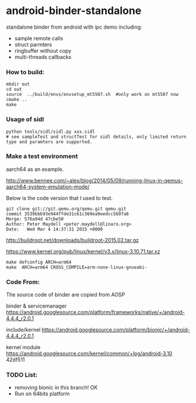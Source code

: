 android-binder-standalone
=========================

standalone binder from android with ipc demo including:

* sample remote calls
* struct parmters
* ringbuffer without copy
* multi-threads callbacks

### How to build:

```
mkdir out
cd out
source  ../build/envs/envsetup_mt5507.sh  #only work on mt5507 now
cmake ..
make
```

### Usage of sidl
```
python tools/sidl/sidl.py xxx.sidl
# see sampleTest and structTest for sidl details, only limited return type and paramters are supported.
```

### Make a test environment

aarch64 as an example. 

http://www.bennee.com/~alex/blog/2014/05/09/running-linux-in-qemus-aarch64-system-emulation-mode/

Below is the code version that I used to test.

```
git clone git://git.qemu.org/qemu.git qemu.git
commit 3539bbb93e944ffde31c61c369ea9eedcc5697a6
Merge: 576a94d 47cbe50
Author: Peter Maydell <peter.maydell@linaro.org>
Date:   Wed Mar 4 14:37:31 2015 +0000
```

http://buildroot.net/downloads/buildroot-2015.02.tar.gz

https://www.kernel.org/pub/linux/kernel/v3.x/linux-3.10.71.tar.xz
```
make defconfig ARCH=arm64
make  ARCH=arm64 CROSS_COMPILE=arm-none-linux-gnueabi-
```



### Code From:

The source code of binder are copied from AOSP

binder & servicemanager
https://android.googlesource.com/platform/frameworks/native/+/android-4.4.4_r2.0.1

include/kernel 
https://android.googlesource.com/platform/bionic/+/android-4.4.4_r2.0.1

kernel module
https://android.googlesource.com/kernel/common/+log/android-3.10 42df511



### TODO List:

 * removing bionic in this branch!       OK
 * Run on 64bits platform
